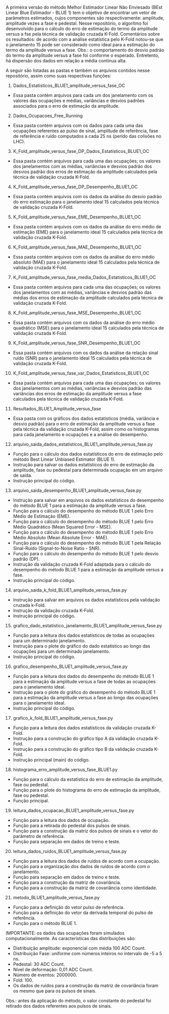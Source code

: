 A primeira versão do método Melhor Estimador Linear Não Enviesado (BEst Linear Blue Estimador - BLUE 1) tem o objetivo de encontrar um vetor de parâmetros estimados, cujos componentes são respectivamente: amplitude, amplitude vezes a fase e pedestal.
Nesse repositório, o algoritmo foi desenvolvido para o cálculo do erro de estimação do termo da amplitude versus a fse pela técnica de validação cruzada K-Fold.
Comentários sobre os resultados: de acordo com a análise estatística pelo K-Fold notou-se que o janelamento 15 pode ser considerado como ideal para a estimação do termo da amplitude versus a fase. 
Obs.: o comportamento do desvio padrão do termo da amplitude versus a fase foi conforme o esperado. Entretento, há dispersão dos dados em relação a média continua alta.

A seguir são listadas as pastas e também os arquivos contidos nesse repositório, assim como suas respectivas funções:

1. Dados_Estatisticos_BLUE1_amplitude_versus_fase_OC
  * Essa pasta contém arquivos para cada um dos janelamento com os valores das ocupações e médias, variâncias e desvios padrões associados para o erro de estimação da amplitude.
  
2. Dados_Ocupacoes_Free_Running
  * Essa pasta contém arquivos com os dados para cada uma das ocupações referentes ao pulso de sinal, amplitude de referência, fase de referência e ruído computados a cada 25 ns (perído das colisões no LHC).
  
3. K_Fold_amplitude_versus_fase_DP_Dados_Estatisticos_BLUE1_OC
  * Essa pasta contém arquivos para cada uma das ocupações; os valores dos janelamentos com as médias, variâncias e desvios padrão dos desvios padrão dos erros de estimação da amplitude calculados pela técnica de validação cruzada K-Fold.

4. K_Fold_amplitude_versus_fase_DP_Desempenho_BLUE1_OC
  * Essa pasta contém arquivos com os dados da análise do desvio padrão do erro estimação para o janelamento ideal 15 calculados pela técnica de validação cruzada K-Fold.

5. K_Fold_amplitude_versus_fase_EME_Desempenho_BLUE1_OC
  * Essa pasta contém arquivos com os dados da análise do erro médio de estimação (EME) para o janelamento ideal 15 calculados pela técnica de validação cruzada K-Fold.

6. K_Fold_amplitude_versus_fase_MAE_Desempenho_BLUE1_OC
  * Essa pasta contém arquivos com os dados da análise do erro médio absoluto (MAE) para o janelamento ideal 15 calculados pela técnica de validação cruzada K-Fold.

7. K_Fold_amplitude_versus_fase_media_Dados_Estatisticos_BLUE1_OC
  * Essa pasta contém arquivos para cada uma das ocupações; os valores dos janelamentos com as médias, variâncias e desvios padrão das médias dos erros de estimação da amplitude calculados pela técnica de validação cruzada K-Fold.

8. K_Fold_amplitude_versus_fase_MSE_Desempenho_BLUE1_OC
  * Essa pasta contém arquivos com os dados da análise do erro médio quadrático (MSE) para o janelamento ideal 15 calculados pela técnica de validação cruzada K-Fold.

9. K_Fold_amplitude_versus_fase_SNR_Desempenho_BLUE1_OC
  * Essa pasta contém arquivos com os dados da análise da relação sinal ruído (SNR) para o janelamento ideal 15 calculados pela técnica de validação cruzada K-Fold.

10. K_Fold_amplitude_versus_fase_var_Dados_Estatisticos_BLUE1_OC
  * Essa pasta contém arquivos para cada uma das ocupações; os valores dos janelamentos com as médias, variâncias e desvios padrão das variâncias dos erros de estimação da amplitude versus a fase calculados pela técnica de validação cruzada K-Fold.

11. Resultados_BLUE1_Amplitude_versus_fase
   * Essa pasta com os gráficos dos dados estatísticos (média, variância e desvio padrão) para o erro de estimação da amplitude versus a fase pela técnica da validação cruzada K-Fold, assim como os histogramas para cada janelamento e ocupações e a análise do desempenho. 

12. arquivo_saida_dados_estatisticos_BLUE1_amplitude_versus_fase.py
   * Função para o cálculo dos dados estatísticos do erro de estimação pelo método Best Linear Unbiased Estimator (BLUE 1).
   * Instrução para salvar os dados estatísticos do erro de estimação da amplitude, fase ou pedestal para determinada ocupação em um arquivo de saída.
   * Instrução principal do código.

13. arquivo_saida_desempenho_BLUE1_amplitude_versus_fase.py
   * Instrução para salvar em arquivos os dados estatísticos do desempenho do método BLUE 1 para a estimação da amplitude versus a fase.
   * Função para o cálculo do desempenho do método BLUE 1 pelo Erro Médio de Estimação (EME).
   * Função para o cálculo do desempenho do método BLUE 1 pelo Erro Médio Quadrático (Mean Squared Error - MSE).
   * Função para o cálculo do desempenho do método BLUE 1 pelo Erro Médio Absoluto (Mean Absolute Error - MAE).
   * Função para o cálculo do desempenho do método BLUE 1 pela Relação Sinal-Ruído (Signal-to-Noise Ratio - SNR).
   * Função para o cálculo do desempenho do método BLUE 1 pelo desvio padrão (DP).
   * Instrução da validação cruzada K-Fold adaptada para o cálculo do desempenho do método BLUE 1 para a estimação da amplitude versus a fase.
   * Instrução principal do código.

14. arquivo_saida_k_fold_BLUE1_amplitude_versus_fase.py
   * Instrução para salvar em arquivos os dados estatísticos pela validação cruzada k-Fold.
   * Instrução da validação cruzada K-Fold.
   * Instrução principal do código.
   
15. grafico_dado_estatistico_janelamento_BLUE1_amplitude_versus_fase.py
   * Função para a leitura dos dados estatísticos de todas as ocupações para um determinado janelamento.
   * Instrução para o plote do gráfico do dado estatístico ao longo das ocupações para um determinado janelamento.
   * Instrução principal do código.

16. grafico_desempenho_BLUE1_amplitude_versus_fase.py
   * Função para a leitura dos dados do desempenho do método BLUE 1 para a estimação da amplitude versus a fase de todas as ocupações para o janelamento ideal.
   * Instrução para o plote do gráfico do desempenho do método BLUE 1 para a estimação da amplitude versus a fase ao longo das ocupações para o janelamento ideal.
   * Instrução principal do código.

17. grafico_k_fold_BLUE1_amplitude_versus_fase.py
   * Função para a leitura dos dados estatísticos da validação cruzada K-Fold.
   * Instrução para a construção do gráfico tipo A da validação cruzada K-Fold.
   * Instrução para a construção do gráfico tipo B da validação cruzada K-Fold.
   * Instrução principal (main) do código.
   
18. histograma_erro_amplitude_versus_fase_BLUE1.py
   * Função para o cálculo da estatística do erro de estimação da amplitude, fase ou pedestal.
   * Função para o plote do histograma do erro de estimação da amplitude, fase ou pedestal.
   * Função principal.
   
19. leitura_dados_ocupacao_BLUE1_amplitude_versus_fase.py
   * Função para a leitura dos dados de ocupação.
   * Função para a retirada do pedestal dos pulsos de sinais.
   * Função para a construção da matriz dos pulsos de sinais e o vetor do parâmetro de referência.
   * Função para separação em dados de treino e teste.

20. leitura_dados_ruidos_BLUE1_amplitude_versus_fase.py
   * Função para a leitura dos dados de ruídos de acordo com a ocupação.
   * Função para a organização dos dados de ruídos de acordo com o janelamento.
   * Função para separação em dados de treino e teste.
   * Função para a construção da matriz de covariância.
   * Função para a construção da matriz de covariância como identidade.

21. metodo_BLUE1_amplitude_versus_fase.py
   * Função para a definição do vetor pulso de referência.
   * Função para a definição do vetor da derivada temporal do pulso de referência.
   * Função para o método BLUE 1.
   
IMPORTANTE: os dados das ocupações foram simulados computacionalmente. As características das distribuições são:

* Distribuição amplitude: exponencial com média 100 ADC Count.
* Distribuição Fase: uniforme com números inteiros no intervalo de -5 a 5 ns.
* Pedestal: 30 ADC Count.
* Nível de deformação: 0,01 ADC Count.
* Número de eventos: 2000000.
* Fold: 100.
* Os dados de ruídos para a construção da matriz de covariância foram os mesmo que para os pulsos de sinais.

Obs.: antes da aplicação do método, o valor constante do pedestal foi retirado dos dados referentes aos pulsos de sinais.

